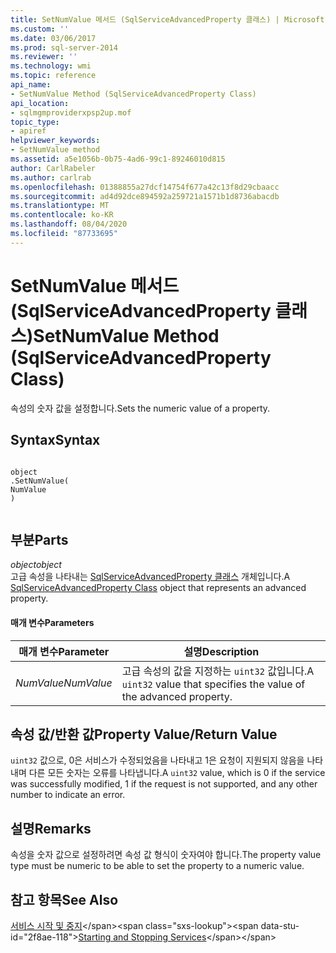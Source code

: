 ```yaml
---
title: SetNumValue 메서드 (SqlServiceAdvancedProperty 클래스) | Microsoft Docs
ms.custom: ''
ms.date: 03/06/2017
ms.prod: sql-server-2014
ms.reviewer: ''
ms.technology: wmi
ms.topic: reference
api_name:
- SetNumValue Method (SqlServiceAdvancedProperty Class)
api_location:
- sqlmgmproviderxpsp2up.mof
topic_type:
- apiref
helpviewer_keywords:
- SetNumValue method
ms.assetid: a5e1056b-0b75-4ad6-99c1-89246010d815
author: CarlRabeler
ms.author: carlrab
ms.openlocfilehash: 01388855a27dcf14754f677a42c13f8d29cbaacc
ms.sourcegitcommit: ad4d92dce894592a259721a1571b1d8736abacdb
ms.translationtype: MT
ms.contentlocale: ko-KR
ms.lasthandoff: 08/04/2020
ms.locfileid: "87733695"
---
```

# <a name="setnumvalue-method-sqlserviceadvancedproperty-class"></a><span data-ttu-id="2f8ae-102">SetNumValue 메서드(SqlServiceAdvancedProperty 클래스)</span><span class="sxs-lookup"><span data-stu-id="2f8ae-102">SetNumValue Method (SqlServiceAdvancedProperty Class)</span></span>
  <span data-ttu-id="2f8ae-103">속성의 숫자 값을 설정합니다.</span><span class="sxs-lookup"><span data-stu-id="2f8ae-103">Sets the numeric value of a property.</span></span>  
  
## <a name="syntax"></a><span data-ttu-id="2f8ae-104">Syntax</span><span class="sxs-lookup"><span data-stu-id="2f8ae-104">Syntax</span></span>  
  
```  
  
object  
.SetNumValue(  
NumValue  
)  
  
```  
  
## <a name="parts"></a><span data-ttu-id="2f8ae-105">부분</span><span class="sxs-lookup"><span data-stu-id="2f8ae-105">Parts</span></span>  
 <span data-ttu-id="2f8ae-106">*object*</span><span class="sxs-lookup"><span data-stu-id="2f8ae-106">*object*</span></span>  
 <span data-ttu-id="2f8ae-107">고급 속성을 나타내는 [SqlServiceAdvancedProperty 클래스](sqlserviceadvancedproperty-class.md) 개체입니다.</span><span class="sxs-lookup"><span data-stu-id="2f8ae-107">A [SqlServiceAdvancedProperty Class](sqlserviceadvancedproperty-class.md) object that represents an advanced property.</span></span>  
  
#### <a name="parameters"></a><span data-ttu-id="2f8ae-108">매개 변수</span><span class="sxs-lookup"><span data-stu-id="2f8ae-108">Parameters</span></span>  
  
|<span data-ttu-id="2f8ae-109">매개 변수</span><span class="sxs-lookup"><span data-stu-id="2f8ae-109">Parameter</span></span>|<span data-ttu-id="2f8ae-110">설명</span><span class="sxs-lookup"><span data-stu-id="2f8ae-110">Description</span></span>|  
|---------------|-----------------|  
|<span data-ttu-id="2f8ae-111">*NumValue*</span><span class="sxs-lookup"><span data-stu-id="2f8ae-111">*NumValue*</span></span>|<span data-ttu-id="2f8ae-112">고급 속성의 값을 지정하는 `uint32` 값입니다.</span><span class="sxs-lookup"><span data-stu-id="2f8ae-112">A `uint32` value that specifies the value of the advanced property.</span></span>|  
  
## <a name="property-valuereturn-value"></a><span data-ttu-id="2f8ae-113">속성 값/반환 값</span><span class="sxs-lookup"><span data-stu-id="2f8ae-113">Property Value/Return Value</span></span>  
 <span data-ttu-id="2f8ae-114">`uint32` 값으로, 0은 서비스가 수정되었음을 나타내고 1은 요청이 지원되지 않음을 나타내며 다른 모든 숫자는 오류를 나타냅니다.</span><span class="sxs-lookup"><span data-stu-id="2f8ae-114">A `uint32` value, which is 0 if the service was successfully modified, 1 if the request is not supported, and any other number to indicate an error.</span></span>  
  
## <a name="remarks"></a><span data-ttu-id="2f8ae-115">설명</span><span class="sxs-lookup"><span data-stu-id="2f8ae-115">Remarks</span></span>  
 <span data-ttu-id="2f8ae-116">속성을 숫자 값으로 설정하려면 속성 값 형식이 숫자여야 합니다.</span><span class="sxs-lookup"><span data-stu-id="2f8ae-116">The property value type must be numeric to be able to set the property to a numeric value.</span></span>  
  
## <a name="see-also"></a><span data-ttu-id="2f8ae-117">참고 항목</span><span class="sxs-lookup"><span data-stu-id="2f8ae-117">See Also</span></span>  
 <span data-ttu-id="2f8ae-118">[서비스 시작 및 중지](https://technet.microsoft.com/library/ms174886\(v=sql.105\).aspx)</span><span class="sxs-lookup"><span data-stu-id="2f8ae-118">[Starting and Stopping Services](https://technet.microsoft.com/library/ms174886\(v=sql.105\).aspx)</span></span>  
  
  
